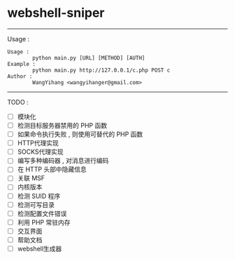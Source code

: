 # webshell-sniper

---
Usage :
```
Usage : 
        python main.py [URL] [METHOD] [AUTH]
Example : 
        python main.py http://127.0.0.1/c.php POST c
Author : 
        WangYihang <wangyihanger@gmail.com>
```

---
TODO : 
- [ ] 模块化
- [ ] 检测目标服务器禁用的 PHP 函数
- [ ] 如果命令执行失败 , 则使用可替代的 PHP 函数
- [ ] HTTP代理实现
- [ ] SOCKS代理实现
- [ ] 编写多种编码器 , 对消息进行编码
- [ ] 在 HTTP 头部中隐藏信息
- [ ] 关联 MSF
- [ ] 内核版本
- [ ] 检测 SUID 程序
- [ ] 检测可写目录
- [ ] 检测配置文件错误
- [ ] 利用 PHP 常驻内存
- [ ] 交互界面
- [ ] 帮助文档
- [ ] webshell生成器
